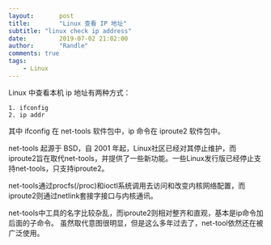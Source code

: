 ```yaml
---
layout:       post
title:        "Linux 查看 IP 地址"
subtitle: "linux check ip address"
date:         2019-07-02 21:02:00
author:       "Randle"
comments: true
tags:
    - Linux
---
```

Linux 中查看本机 ip 地址有两种方式：

```shell
1. ifconfig
2. ip addr
```

其中 ifconfig 在 net-tools 软件包中，ip 命令在 iproute2 软件包中。

net-tools 起源于 BSD，自 2001 年起，Linux社区已经对其停止维护，而iproute2旨在取代net-tools，并提供了一些新功能。一些Linux发行版已经停止支持net-tools，只支持iproute2。

net-tools通过procfs(/proc)和ioctl系统调用去访问和改变内核网络配置，而iproute2则通过netlink套接字接口与内核通讯。

net-tools中工具的名字比较杂乱，而iproute2则相对整齐和直观，基本是ip命令加后面的子命令。
虽然取代意图很明显，但是这么多年过去了，net-tool依然还在被广泛使用。